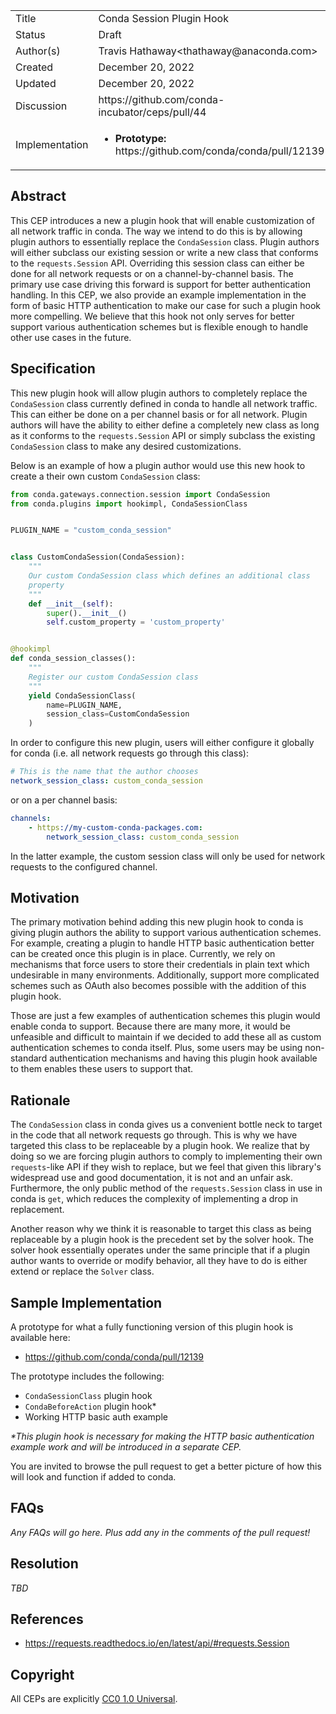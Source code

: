 <table>
    <tr><td> Title </td><td> Conda Session Plugin Hook </td>
    <tr><td> Status </td><td> Draft </td></tr>
    <tr><td> Author(s) </td><td>Travis Hathaway&lt;thathaway@anaconda.com&gt;</td></tr>
    <tr><td> Created </td><td>December 20, 2022</td></tr>
    <tr><td> Updated </td><td>December 20, 2022</td></tr>
    <tr><td> Discussion </td><td>https://github.com/conda-incubator/ceps/pull/44</td></tr>
    <tr>
        <td> Implementation </td>
        <td>
            <ul>
                <li><b>Prototype:</b> https://github.com/conda/conda/pull/12139</li>
            </ul>
        </td>
    </tr>
</table>

[requests-session]: https://requests.readthedocs.io/en/latest/api/#requests.Session

## Abstract

This CEP introduces a new a plugin hook that will enable customization
of all network traffic in conda. The way we intend to do this is by
allowing plugin authors to essentially replace the `CondaSession`
class. Plugin authors will either subclass our existing session or
write a new class that conforms to the `requests.Session` API. 
Overriding this session class can either be done for all network 
requests or on a channel-by-channel basis. The primary
use case driving this forward is support for better authentication
handling. In this CEP, we also provide an example implementation 
in the form of basic HTTP authentication to make our case for such 
a plugin hook more  compelling. We believe that this hook not only
serves for better support  various authentication schemes but is 
flexible enough to handle other use cases in the future.

## Specification

This new plugin hook will allow plugin authors to completely replace the
`CondaSession` class currently defined in conda to handle all network 
traffic. This can either be done on a per channel basis or for all
network. Plugin authors will have the ability to either define a completely
new class as long as it conforms to the `requests.Session` API or simply
subclass the existing `CondaSession` class to make any desired 
customizations.

Below is an example of how a plugin author would use this new hook
to create a their own custom `CondaSession` class:

```python
from conda.gateways.connection.session import CondaSession
from conda.plugins import hookimpl, CondaSessionClass


PLUGIN_NAME = "custom_conda_session"


class CustomCondaSession(CondaSession):
    """
    Our custom CondaSession class which defines an additional class
    property
    """
    def __init__(self):
        super().__init__()
        self.custom_property = 'custom_property'


@hookimpl
def conda_session_classes(): 
    """
    Register our custom CondaSession class
    """
    yield CondaSessionClass(
        name=PLUGIN_NAME, 
        session_class=CustomCondaSession
    )
```

In order to configure this new plugin, users will either configure it
globally for conda (i.e. all network requests go through this class):

```yaml
# This is the name that the author chooses
network_session_class: custom_conda_session
```

or on a per channel basis:

```yaml
channels:
    - https://my-custom-conda-packages.com:
        network_session_class: custom_conda_session
```

In the latter example, the custom session class will only be used for
network requests to the configured channel.


## Motivation

The primary motivation behind adding this new plugin hook to conda is
giving plugin authors the ability to support various authentication
schemes. For example, creating a plugin to handle HTTP basic
authentication better can be created once this plugin is in place.
Currently, we rely on mechanisms that force users to store their
credentials in plain text which undesirable in many environments.
Additionally, support more complicated schemes such as OAuth also
becomes possible with the addition of this plugin hook.

Those are just a few examples of authentication schemes this plugin
would enable conda to support. Because there are many more, it would be
unfeasible and difficult to maintain if we decided to add these all as
custom authentication schemes to conda itself. Plus, some users may be
using non-standard authentication mechanisms and having this plugin hook
available to them enables these users to support that.

## Rationale

The `CondaSession` class in conda gives us a convenient bottle neck to
target in the code that all network requests go through. This is why we
have targeted this class to be replaceable by a plugin hook. We realize
that by doing so we are forcing plugin authors to comply to implementing
their own `requests`-like API if they wish to replace, but we feel that
given this library's widespread use and good documentation, it is not
and an unfair ask. Furthermore, the only public method of the 
`requests.Session` class in use in conda is `get`, which reduces the
complexity of implementing a drop in replacement.

Another reason why we think it is reasonable to target this class
as being replaceable by a plugin hook is the precedent set by the
solver hook. The solver hook essentially operates under the same
principle that if a plugin author wants to override or modify behavior, all
they have to do is either extend or replace the `Solver` class.

## Sample Implementation

A prototype for what a fully functioning version of this plugin hook
is available here:

- https://github.com/conda/conda/pull/12139

The prototype includes the following:

- `CondaSessionClass` plugin hook
- `CondaBeforeAction` plugin hook*
- Working HTTP basic auth example

_*This plugin hook is necessary for making the HTTP basic authentication 
example work and will be introduced in a separate CEP._

You are invited to browse the pull request to get a better picture of how
this will look and function if added to conda.

## FAQs

_Any FAQs will go here. Plus add any in the comments of the pull request!_

## Resolution

_TBD_

## References

- https://requests.readthedocs.io/en/latest/api/#requests.Session

## Copyright

All CEPs are explicitly [CC0 1.0 Universal](https://creativecommons.org/publicdomain/zero/1.0/).

